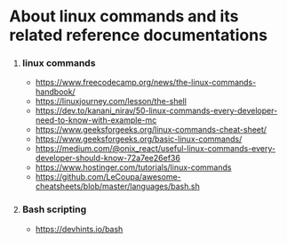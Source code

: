 # About linux commands and its related reference documentations

1. ### linux commands

   - https://www.freecodecamp.org/news/the-linux-commands-handbook/
   - https://linuxjourney.com/lesson/the-shell
   - https://dev.to/kanani_nirav/50-linux-commands-every-developer-need-to-know-with-example-mc
   - https://www.geeksforgeeks.org/linux-commands-cheat-sheet/
   - https://www.geeksforgeeks.org/basic-linux-commands/
   - https://medium.com/@onix_react/useful-linux-commands-every-developer-should-know-72a7ee26ef36
   - https://www.hostinger.com/tutorials/linux-commands
   - https://github.com/LeCoupa/awesome-cheatsheets/blob/master/languages/bash.sh

2. ### Bash scripting
   - https://devhints.io/bash
